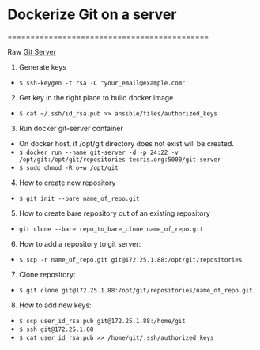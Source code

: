 # Dockerize Git on a server
============================================

Raw [Git Server](http://git-scm.com/book/en/v1/Git-on-the-Server-Getting-Git-on-a-Server)

1. Generate keys
  * `$ ssh-keygen -t rsa -C "your_email@example.com"`
2. Get key in the right place to build docker image
  * `$ cat ~/.ssh/id_rsa.pub >> ansible/files/authorized_keys`
3. Run docker git-server container
  * On docker host, if /opt/git directory does not exist will be created.
  * `$ docker run --name git-server -d -p 24:22 -v /opt/git:/opt/git/repositories tecris.org:5000/git-server`
  * `$ sudo chmod -R o+w /opt/git`
4. How to create new repository
  * `$ git init --bare name_of_repo.git`
5. How to create bare repository out of an existing repository
  * `git clone --bare repo_to_bare_clone name_of_repo.git`
6. How to add a repository to git server:
  * `$ scp -r name_of_repo.git git@172.25.1.88:/opt/git/repositories`
7. Clone repository:
  * `$ git clone git@172.25.1.88:/opt/git/repositories/name_of_repo.git`
8. How to add new keys:
  * `$ scp user_id_rsa.pub git@172.25.1.88:/home/git`
  * `$ ssh git@172.25.1.88`
  * `$ cat user_id_rsa.pub >> /home/git/.ssh/authorized_keys`

